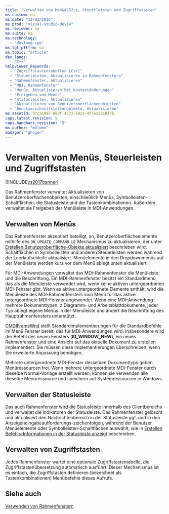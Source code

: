 ```yaml
---
title: "Verwalten von Men&#252;s, Steuerleisten und Zugriffstasten"
ms.custom: na
ms.date: "12/03/2016"
ms.prod: "visual-studio-dev14"
ms.reviewer: na
ms.suite: na
ms.technology: 
  - "devlang-cpp"
ms.tgt_pltfrm: na
ms.topic: "article"
dev_langs: 
  - "C++"
helpviewer_keywords: 
  - "Zugriffstastentabellen [C++]"
  - "Steuerleisten, Aktualisieren in Rahmenfenstern"
  - "Rahmenfenster, Aktualisieren"
  - "MDI, Rahmenfenster"
  - "Menüs, Aktualisieren bei Kontextänderungen"
  - "Freigeben von Menüs"
  - "Statusleisten, Aktualisieren"
  - "Aktualisieren von Benutzeroberflächenobjekten"
  - "Benutzerschnittstellenobjekte, Aktualisieren"
ms.assetid: 97ca1997-06df-4373-b023-4f7ecd81047b
caps.latest.revision: 9
caps.handback.revision: "5"
ms.author: "mblome"
manager: "ghogen"
---
```

# Verwalten von Men&#252;s, Steuerleisten und Zugriffstasten
[!INCLUDE[vs2017banner](../assembler/inline/includes/vs2017banner.md)]

Das Rahmenfenster verwaltet Aktualisieren von Benutzeroberflächenobjekten, einschließlich Menüs, Symbolleisten\-Schaltflächen, die Statusleiste und die Tastenkombinationen.  Außerdem verwaltet sie Freigeben der Menüleiste in MDI\-Anwendungen.  
  
## Verwalten von Menüs  
 Das Rahmenfenster akzeptiert beteiligt, an, Benutzeroberflächeelemente mithilfe des `ON_UPDATE_COMMAND_UI` Mechanismus zu aktualisieren, der unter [Erstellen Benutzeroberfläche\-Objekte aktualisiert](../mfc/how-to-update-user-interface-objects.md) beschrieben wird.  Schaltflächen in Symbolleisten und anderen Steuerleisten werden während der Leerlaufschleife aktualisiert.  Menüelemente in den Dropdownmenüs auf der Menüleiste werden kurz vor dem Menü ablegt unten aktualisiert.  
  
 Für MDI\-Anwendungen verwaltet das MDI\-Rahmenfenster die Menüleiste und die Beschriftung.  Ein MDI\-Rahmenfenster besitzt ein Standardmenü, das als die Menüleiste verwendet wird, wenn keine aktiven untergeordneten MDI\-Fenster gibt.  Wenn es aktive untergeordnete Elemente enthält, wird die Menüleiste des MDI\-Rahmenfensters vom Menü für das aktive untergeordnete MDI\-Fenster angewendet.  Wenn eine MDI\-Anwendung mehrere Dokumenttypen, z Diagramm\- und Arbeitsblattdokumente, jeder Typ ablegt eigene Menüs in der Menüleiste und ändert die Beschriftung des Hauptrahmenfensters unterstützt.  
  
 [CMDIFrameWnd](../mfc/reference/cmdiframewnd-class.md) stellt Standardimplementierungen für die Standardbefehle im Menü Fenster bereit, das für MDI\-Anwendungen wird.  Insbesondere wird der Befehl des neuen Fensters \(**ID\_WINDOW\_NEW**\), ein neues Rahmenfenster und eine Ansicht auf das aktuelle Dokument zu erstellen implementiert.  Sie müssen diese Implementierungen überschreiben, wenn Sie erweiterte Anpassung benötigen.  
  
 Mehrere untergeordnete MDI\-Fenster desselben Dokumenttyps geben Menüressourcen frei.  Wenn mehrere untergeordnete MDI\-Fenster durch dieselbe Normal\-Vorlage erstellt werden, können sie verwenden alle dieselbe Menüressource und speichern auf Systemressourcen in Windows.  
  
## Verwalten der Statusleiste  
 Das auch Rahmenfenster wird die Statusleiste innerhalb des Clientbereichs und verwaltet die Indikatoren der Statusleiste.  Das Rahmenfenster gelöscht und aktualisiert den Nachrichtenbereich in der Statusleiste ggf. und in den Anzeigeneingabeaufforderungs\-zeichenfolgen, während der Benutzer Menüelemente oder Symbolleisten\-Schaltflächen auswählt, wie in [Erstellen Befehls\-Informationen in der Statusleiste anzeigt](../mfc/how-to-display-command-information-in-the-status-bar.md) beschrieben.  
  
## Verwalten von Zugriffstasten  
 Jedes Rahmenfenster wartet eine optionale Zugriffstastentabelle, die Zugriffstastenübersetzung automatisch ausführt.  Dieser Mechanismus ist es einfach, die Zugriffstasten definieren \(bezeichnet als Tastenkombinationen\) Menübefehle dieses Aufrufs.  
  
## Siehe auch  
 [Verwenden von Rahmenfenstern](../mfc/using-frame-windows.md)